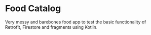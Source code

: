 # Food Catalog
Very messy and barebones food app to test the basic functionality of Retrofit, Firestore and fragments using Kotlin.

